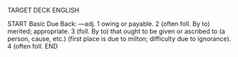 TARGET DECK
ENGLISH

START
Basic
Due
Back: —adj. 1 owing or payable. 2 (often foll. By to) merited; appropriate. 3 (foll. By to) that ought to be given or ascribed to (a person, cause, etc.) (first place is due to milton; difficulty due to ignorance). 4 (often foll.
END
